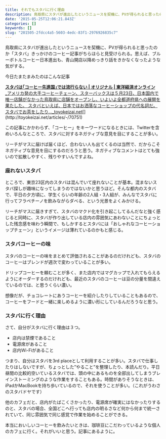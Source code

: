 ```yaml
---
title: それでもスタバに行く理由
description: 鳥取県にスタバが進出したというニュースを契機に、PVが得られると思ったのか「スタバ」きっかけのコーヒー記事がちらほらと見受けられる。思えば、ブルーボトルコーヒー日本進出も、青山開店以降めっきり話をきかなくなったような気がする。
date: '2015-05-25T12:06:21.843Z'
categories: []
keywords: []
slug: "201505-2fdcc4a5-5603-4edc-83f1-2976926835c7"
---
```

鳥取県にスタバが進出したというニュースを契機に、PVが得られると思ったのか「スタバ」きっかけのコーヒー記事がちらほらと見受けられる。思えば、ブルーボトルコーヒー日本進出も、青山開店以降めっきり話をきかなくなったような気がする。

今日たまたまみたのはこんな記事

[**スタバは｢コーヒー先進国｣では流行らない | オリジナル | 東洋経済オンライン**  
_アメリカ発の大手コーヒーチェーン、スターバックスは５月23日、日本国内で唯一店舗がなかった鳥取県に店舗をオープンし、いよいよ全都道府県への展開を果たした。 スタバといえば、日本ではお洒落なコーヒーショップの代名詞だ。スタバでお茶をしたり…_toyokeizai.net](http://toyokeizai.net/articles/-/70751 "http://toyokeizai.net/articles/-/70751")[](http://toyokeizai.net/articles/-/70751)

この記事にかかわらず、「コーヒー」をキーワードになるときには、Twitterを含めいろんなところで、スタバに対するネガティブな意見を目にすることが多い。

リーチがマスに届けば届くほど、合わない人も出てくるのは当然で、だからこそネガティブな意見を目にするのだろうと思う。ネガティブなコメントはとても強いので拡散しやすく、残りやすいんですよね。

### 座れないスタバ

ところで、東京23区内のスタバは混んでいて座れないことが基本。混まないスタバ探しが趣味になってしまうのではないかと思うほど。そんな都内のスタバで、平日の夕方頃に、学生くらいの年齢の2人組・3人組が、みんなでスタバに行ってフラペチーノを飲みながらダベる、という光景をよくみかける。

リーチがマスに届きすぎて、スタバのマクド化を引き起こしてるんだなと強く感じると同時に、スタバが作り出している店内の雰囲気にあわないことにちょっとした残念感を味わう瞬間で、もしかするとスタバには「おしゃれなコーヒーショップチェーン」というイメージは薄れているのかもと感じる。

### スタバコーヒーの味

スタバのコーヒーの味をまとめて評価されることがあるのだけれども、スタバのコーヒーはブレンドが週次で変わっていることが多い。

ドリップコーヒーを頼むことが多く、また店内ではマグカップで入れてもらえるようにオーダーするのだけれども、最近のスタバのコーヒーは豆の分量を間違えているのでは、と思うくらい濃い。

想像だが、チョコレートにあうコーヒーを紹介したりしていることもあるので、コーヒーをフードと一緒に楽しめるように濃い形にしているんだろうなと思う。

### スタバに行く理由

さて、自分がスタバに行く理由は３つ。

*   店内は禁煙であること
*   電源席があること
*   店内Wi-Fiがあること

つまり、自分はスタバを3rd placeとして利用することが多い。スタバで仕事したりはしないですが、ちょっとした”やること”を整理したり、本読んだり。平日昼間の比較的空いているスタバでは、頭の中にあるものを全部出してしまうブレインストーミングのような作業をすることもある。時間がありそうなときは、iPadかMacBookを持ち歩いているので、それを使うことが多い。（これがうわさのスタバドヤです）

他のカフェだと、店内がたばこくさかったり、電源席が確実にはなかったりするのと、スタバの場合、全国どこへ行っても店内の明るさなど何から何まで統一されていて、同じ雰囲気で同じ感覚で作業を始めることができる。

本当においしいコーヒーを飲みたいときは、珈琲豆にこだわっているような個人のカフェに行く。それがいいと思う。記事にあるように。